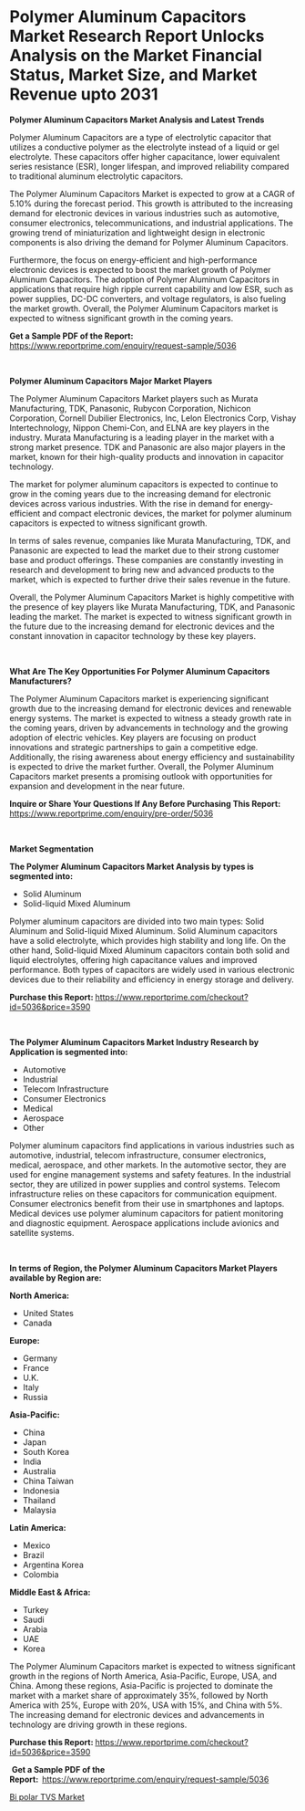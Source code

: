 <p><h1>Polymer Aluminum Capacitors Market Research Report Unlocks Analysis on the Market Financial Status, Market Size, and Market Revenue upto 2031</h1></p><p><strong>Polymer Aluminum Capacitors Market Analysis and Latest Trends</strong></p>
<p><p>Polymer Aluminum Capacitors are a type of electrolytic capacitor that utilizes a conductive polymer as the electrolyte instead of a liquid or gel electrolyte. These capacitors offer higher capacitance, lower equivalent series resistance (ESR), longer lifespan, and improved reliability compared to traditional aluminum electrolytic capacitors.</p><p>The Polymer Aluminum Capacitors Market is expected to grow at a CAGR of 5.10% during the forecast period. This growth is attributed to the increasing demand for electronic devices in various industries such as automotive, consumer electronics, telecommunications, and industrial applications. The growing trend of miniaturization and lightweight design in electronic components is also driving the demand for Polymer Aluminum Capacitors.</p><p>Furthermore, the focus on energy-efficient and high-performance electronic devices is expected to boost the market growth of Polymer Aluminum Capacitors. The adoption of Polymer Aluminum Capacitors in applications that require high ripple current capability and low ESR, such as power supplies, DC-DC converters, and voltage regulators, is also fueling the market growth. Overall, the Polymer Aluminum Capacitors market is expected to witness significant growth in the coming years.</p></p>
<p><strong>Get a Sample PDF of the Report:&nbsp;</strong> <a href="https://www.reportprime.com/enquiry/request-sample/5036">https://www.reportprime.com/enquiry/request-sample/5036</a></p>
<p>&nbsp;</p>
<p><strong>Polymer Aluminum Capacitors Major Market Players</strong></p>
<p><p>The Polymer Aluminum Capacitors Market players such as Murata Manufacturing, TDK, Panasonic, Rubycon Corporation, Nichicon Corporation, Cornell Dubilier Electronics, Inc, Lelon Electronics Corp, Vishay Intertechnology, Nippon Chemi-Con, and ELNA are key players in the industry. Murata Manufacturing is a leading player in the market with a strong market presence. TDK and Panasonic are also major players in the market, known for their high-quality products and innovation in capacitor technology.</p><p>The market for polymer aluminum capacitors is expected to continue to grow in the coming years due to the increasing demand for electronic devices across various industries. With the rise in demand for energy-efficient and compact electronic devices, the market for polymer aluminum capacitors is expected to witness significant growth.</p><p>In terms of sales revenue, companies like Murata Manufacturing, TDK, and Panasonic are expected to lead the market due to their strong customer base and product offerings. These companies are constantly investing in research and development to bring new and advanced products to the market, which is expected to further drive their sales revenue in the future.</p><p>Overall, the Polymer Aluminum Capacitors Market is highly competitive with the presence of key players like Murata Manufacturing, TDK, and Panasonic leading the market. The market is expected to witness significant growth in the future due to the increasing demand for electronic devices and the constant innovation in capacitor technology by these key players.</p></p>
<p>&nbsp;</p>
<p><strong>What Are The Key Opportunities For Polymer Aluminum Capacitors Manufacturers?</strong></p>
<p><p>The Polymer Aluminum Capacitors market is experiencing significant growth due to the increasing demand for electronic devices and renewable energy systems. The market is expected to witness a steady growth rate in the coming years, driven by advancements in technology and the growing adoption of electric vehicles. Key players are focusing on product innovations and strategic partnerships to gain a competitive edge. Additionally, the rising awareness about energy efficiency and sustainability is expected to drive the market further. Overall, the Polymer Aluminum Capacitors market presents a promising outlook with opportunities for expansion and development in the near future.</p></p>
<p><strong>Inquire or Share Your Questions If Any Before Purchasing This Report:</strong> <a href="https://www.reportprime.com/enquiry/pre-order/5036">https://www.reportprime.com/enquiry/pre-order/5036</a></p>
<p>&nbsp;</p>
<p><strong>Market Segmentation</strong></p>
<p><strong>The Polymer Aluminum Capacitors Market Analysis by types is segmented into:</strong></p>
<p><ul><li>Solid Aluminum</li><li>Solid-liquid Mixed Aluminum</li></ul></p>
<p><p>Polymer aluminum capacitors are divided into two main types: Solid Aluminum and Solid-liquid Mixed Aluminum. Solid Aluminum capacitors have a solid electrolyte, which provides high stability and long life. On the other hand, Solid-liquid Mixed Aluminum capacitors contain both solid and liquid electrolytes, offering high capacitance values and improved performance. Both types of capacitors are widely used in various electronic devices due to their reliability and efficiency in energy storage and delivery.</p></p>
<p><strong>Purchase this Report:&nbsp;</strong><a href="https://www.reportprime.com/checkout?id=5036&price=3590">https://www.reportprime.com/checkout?id=5036&price=3590</a></p>
<p>&nbsp;</p>
<p><strong>The Polymer Aluminum Capacitors Market Industry Research by Application is segmented into:</strong></p>
<p><ul><li>Automotive</li><li>Industrial</li><li>Telecom Infrastructure</li><li>Consumer Electronics</li><li>Medical</li><li>Aerospace</li><li>Other</li></ul></p>
<p><p>Polymer aluminum capacitors find applications in various industries such as automotive, industrial, telecom infrastructure, consumer electronics, medical, aerospace, and other markets. In the automotive sector, they are used for engine management systems and safety features. In the industrial sector, they are utilized in power supplies and control systems. Telecom infrastructure relies on these capacitors for communication equipment. Consumer electronics benefit from their use in smartphones and laptops. Medical devices use polymer aluminum capacitors for patient monitoring and diagnostic equipment. Aerospace applications include avionics and satellite systems.</p></p>
<p>&nbsp;</p>
<p><strong>In terms of Region, the Polymer Aluminum Capacitors Market Players available by Region are:</strong></p>
<p>
    <p> <strong> North America: </strong>
        <ul>
            <li>United States</li>
            <li>Canada</li>
        </ul>
        </p> 
    <p> <strong> Europe: </strong>
        <ul>
            <li>Germany</li>
            <li>France</li>
            <li>U.K.</li>
            <li>Italy</li>
            <li>Russia</li>
        </ul>
        </p> 
    <p> <strong> Asia-Pacific: </strong>
        <ul>
            <li>China</li>
            <li>Japan</li>
            <li>South Korea</li>
            <li>India</li>
            <li>Australia</li>
            <li>China Taiwan</li>
            <li>Indonesia</li>
            <li>Thailand</li>
            <li>Malaysia</li>
        </ul>
        </p> 
    <p> <strong> Latin America: </strong>
        <ul>
            <li>Mexico</li>
            <li>Brazil</li>
            <li>Argentina Korea</li>
            <li>Colombia</li>
        </ul>
        </p> 
    <p> <strong> Middle East & Africa: </strong>
        <ul>
            <li>Turkey</li>
            <li>Saudi</li>
            <li>Arabia</li>
            <li>UAE</li>
            <li>Korea</li>
        </ul>
    </p>
    </p>
<p><p>The Polymer Aluminum Capacitors market is expected to witness significant growth in the regions of North America, Asia-Pacific, Europe, USA, and China. Among these regions, Asia-Pacific is projected to dominate the market with a market share of approximately 35%, followed by North America with 25%, Europe with 20%, USA with 15%, and China with 5%. The increasing demand for electronic devices and advancements in technology are driving growth in these regions.</p></p>
<p><strong>Purchase this Report: </strong><a href="https://www.reportprime.com/checkout?id=5036&price=3590">https://www.reportprime.com/checkout?id=5036&price=3590</a></p>
<p>&nbsp;<strong>Get a Sample PDF of the Report:&nbsp;&nbsp;</strong><a href="https://www.reportprime.com/enquiry/request-sample/5036">https://www.reportprime.com/enquiry/request-sample/5036</a></p>
<p><strong></strong></p>
<p><p><a href="https://github.com/sofayahoo2023/Market-Research-Report-List-3/blob/main/bi-polar-tvs-market.md">Bi polar TVS Market</a></p></p>